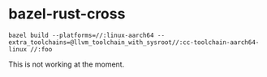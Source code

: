# bazel-rust-cross

```
bazel build --platforms=//:linux-aarch64 --extra_toolchains=@llvm_toolchain_with_sysroot//:cc-toolchain-aarch64-linux //:foo
```

This is not working at the moment.
